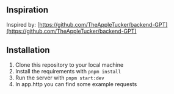 ## Inspiration
Inspired by: [https://github.com/TheAppleTucker/backend-GPT](https://github.com/TheAppleTucker/backend-GPT)

## Installation
1. Clone this repository to your local machine
2. Install the requirements with `pnpm install`
3. Run the server with `pnpm start:dev`
4. In app.http you can find some example requests
